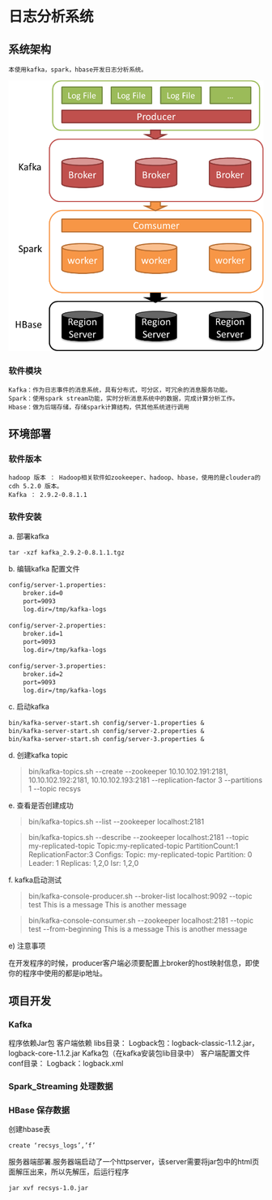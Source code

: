 # 日志分析系统

## 系统架构

	本使用kafka，spark，hbase开发日志分析系统。
	
![architecture](/docs/images/architecture.png "architecture")

### 软件模块

	Kafka：作为日志事件的消息系统，具有分布式，可分区，可冗余的消息服务功能。
	Spark：使用spark stream功能，实时分析消息系统中的数据，完成计算分析工作。
	Hbase：做为后端存储，存储spark计算结构，供其他系统进行调用
 
## 环境部署

### 软件版本
	
	hadoop 版本 ： Hadoop相关软件如zookeeper、hadoop、hbase，使用的是cloudera的 cdh 5.2.0 版本。
	Kafka ： 2.9.2-0.8.1.1
	
### 软件安装

a. 部署kafka
	
	tar -xzf kafka_2.9.2-0.8.1.1.tgz

b. 编辑kafka 配置文件
    
	config/server-1.properties:
	    broker.id=0
	    port=9093
	    log.dir=/tmp/kafka-logs
	
	config/server-2.properties:
	    broker.id=1
	    port=9093
	    log.dir=/tmp/kafka-logs
	
	config/server-3.properties:
	    broker.id=2
	    port=9093
	    log.dir=/tmp/kafka-logs

c. 启动kafka

	bin/kafka-server-start.sh config/server-1.properties &
	bin/kafka-server-start.sh config/server-2.properties &
	bin/kafka-server-start.sh config/server-3.properties &

d. 创建kafka topic
	
> bin/kafka-topics.sh --create --zookeeper 10.10.102.191:2181, 10.10.102.192:2181, 10.10.102.193:2181 --replication-factor 3 --partitions 1 --topic recsys

e. 查看是否创建成功

> bin/kafka-topics.sh --list --zookeeper localhost:2181

> bin/kafka-topics.sh --describe --zookeeper localhost:2181 --topic my-replicated-topic
Topic:my-replicated-topic	PartitionCount:1	ReplicationFactor:3	Configs:
	Topic: my-replicated-topic	Partition: 0	Leader: 1	Replicas: 1,2,0	Isr: 1,2,0



f. kafka启动测试

> bin/kafka-console-producer.sh --broker-list localhost:9092 --topic test 
This is a message
This is another message

> bin/kafka-console-consumer.sh --zookeeper localhost:2181 --topic test --from-beginning
This is a message
This is another message

e)	注意事项

在开发程序的时候，producer客户端必须要配置上broker的host映射信息，即使你的程序中使用的都是ip地址。

## 项目开发

### Kafka

程序依赖Jar包
	客户端依赖 libs目录：
		Logback包：logback-classic-1.1.2.jar，logback-core-1.1.2.jar
		Kafka包（在kafka安装包lib目录中）
			客户端配置文件 conf目录：
				Logback：logback.xml
				
### Spark_Streaming 处理数据
### HBase 保存数据

创建hbase表

	create ‘recsys_logs’,’f’

服务器端部署.服务器端启动了一个httpserver，该server需要将jar包中的html页面解压出来，所以先解压，后运行程序

	jar xvf recsys-1.0.jar





